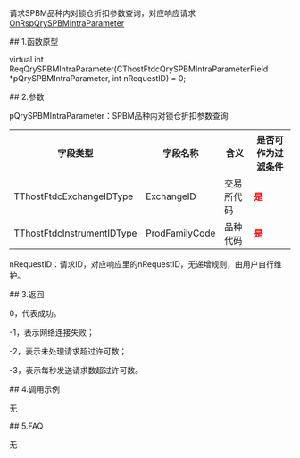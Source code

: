 <p>请求SPBM品种内对锁仓折扣参数查询，对应响应请求<a href="../../CTHOSTFTDCTRADERAPI/ONRSPQRYSPBMINTRAPARAMETER/">OnRspQrySPBMIntraParameter</a></p>
<span class="anchor" id="b7c8aaca-9396-4d4f-8f2e-5b214b1ede6c"></span>
## 1.函数原型
<p>virtual int ReqQrySPBMIntraParameter(CThostFtdcQrySPBMIntraParameterField *pQrySPBMIntraParameter, int nRequestID) = 0;</p>
<span class="anchor" id="21733c7d-5167-4220-a91b-fc0ce5c85f9c"></span>
## 2.参数
<p>pQrySPBMIntraParameter：SPBM品种内对锁仓折扣参数查询</p>
<table><tr><th style="TEXT-ALIGN: center;">字段类型</th><th style="TEXT-ALIGN: center;">字段名称</th><th style="TEXT-ALIGN: center;">含义</th><th style="TEXT-ALIGN: center;">是否可作为过滤条件</th></tr><tr><td style="TEXT-ALIGN: left;">TThostFtdcExchangeIDType</td>
<td style="TEXT-ALIGN: left;">ExchangeID</td>
<td style="TEXT-ALIGN: left;">交易所代码</td>
<td style="TEXT-ALIGN: left;"><strong><font color="#FF0000">是</font></strong></td>
</tr>
<tr><td style="TEXT-ALIGN: left;">TThostFtdcInstrumentIDType</td>
<td style="TEXT-ALIGN: left;">ProdFamilyCode</td>
<td style="TEXT-ALIGN: left;">品种代码</td>
<td style="TEXT-ALIGN: left;"><strong><font color="#FF0000">是</font></strong></td>
</tr>
</table>
<p>nRequestID：请求ID，对应响应里的nRequestID，无递增规则，由用户自行维护。</p>
<span class="anchor" id="e5267fbd-fe16-4f09-8f45-e2043f894d8e"></span>
## 3.返回
<p>0，代表成功。</p>
<p>-1，表示网络连接失败；</p>
<p>-2，表示未处理请求超过许可数；</p>
<p>-3，表示每秒发送请求数超过许可数。</p>
<span class="anchor" id="49a6a615-305e-4ab3-b7b2-580c47310b5f"></span>
## 4.调用示例
<p>无</p>
<span class="anchor" id="e8eada3f-9817-448c-b803-45321a57e28e"></span>
## 5.FAQ
<p>无</p>
